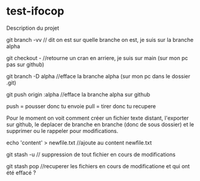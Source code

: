 # test-ifocop

Description du projet

git branch -vv  // dit on est sur quelle branche on est, je suis sur la branche alpha

git checkout -  //retourne un cran en arriere, je suis sur main (sur mon pc pas sur github)

git branch -D alpha  //efface la branche alpha (sur mon pc dans le dossier .git)

git push origin :alpha  //efface la branche alpha sur github

push = pousser donc tu envoie
pull = tirer donc tu recupere

Pour le moment on voit comment créer un fichier texte distant, l'exporter sur github, le deplacer de branche en branche (donc de sous dossier) et le supprimer ou le rappeler pour modifications.

echo 'content' > newfile.txt //ajoute au content newfile.txt

git stash -u // suppression de tout fichier en cours de modifications

git stash pop  //recuperer les fichiers en cours de modificatione et qui ont été effacé ?
